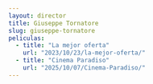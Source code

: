 ```yaml
---
layout: director
title: Giuseppe Tornatore
slug: giuseppe-tornatore
peliculas:
  - title: "La mejor oferta"
    url: "2023/10/23/la-mejor-oferta/"
  - title: "Cinema Paradiso"
    url: "2025/10/07/Cinema-Paradiso/"
---
```

